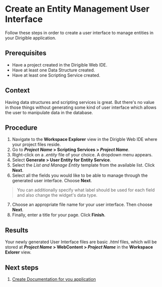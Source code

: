 # Create an Entity Management User Interface

Follow these steps in order to create a user interface to manage entities in your Dirigible application.

## Prerequisites

* Have a project created in the Dirigible Web IDE.
* Have at least one Data Structure created.
* Have at least one Scripting Service created.

## Context

Having data structures and scripting services is great. But there's no value in those things without generating some kind of user interface which allows the user to manipulate data in the database.

## Procedure

1. Navigate to the **Workspace Explorer** view in the Dirigble Web IDE where your project files reside.
2. Go to <b>*Project Name* > Scripting Services > *Project Name*</b>.
3. Right-click on a *.entity* file of your choice. A dropdown menu appears.
4. Select **Generate > User Entity for Entity Service**.
5. Select the *List and Manage Entity* template from the available list. Click **Next**.
6. Select all the fields you would like to be able to manage through the generated user interface. Choose **Next**.

  > You can additionally specify what label should be used for each field and also change the widget's data type.

7. Choose an appropriate file name for your user interface. Then choose **Next**.
8. Finally, enter a title for your page. Click **Finish**.

## Results

Your newly generated User Interface files are basic *.html* files, which will be stored at <b>*Project Name* > WebContent > *Project Name*</b> in the **Workspace Exlorer** view.

## Next steps

1. [Create Documentation for you application][1]


[1]: https://github.com/dirigiblelabs/curriculum/tree/master/NikolayMateev/WrittenDocumentation/Dirigible-Basics/ApplicationDocumentation.md
